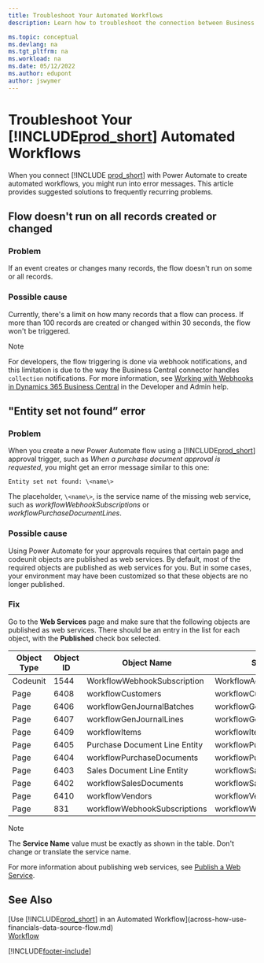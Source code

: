 ```yaml
---
title: Troubleshoot Your Automated Workflows
description: Learn how to troubleshoot the connection between Business Central and Power Automate when you build an automated workflow.

ms.topic: conceptual
ms.devlang: na
ms.tgt_pltfrm: na
ms.workload: na
ms.date: 05/12/2022
ms.author: edupont
author: jswymer
---
```


# Troubleshoot Your [!INCLUDE[prod_short](includes/prod_short.md)] Automated Workflows

When you connect [!INCLUDE [prod_short](includes/prod_short.md)] with Power Automate to create automated workflows, you might run into error messages. This article provides suggested solutions to frequently recurring problems.


## Flow doesn't run on all records created or changed

### Problem

If an event creates or changes many records, the flow doesn't run on some or all records.

### Possible cause

Currently, there's a limit on how many records that a flow can process. If more than 100 records are created or changed within 30 seconds, the flow won't be triggered.

> [!NOTE]
> For developers, the flow triggering is done via webhook notifications, and this limitation is due to the way the Business Central connector handles `collection` notifications. For more information, see [Working with Webhooks in Dynamics 365 Business Central](/dynamics365/business-central/dev-itpro/api-reference/v2.0/dynamics-subscriptions) in the Developer and Admin help.

## "Entity set not found” error

### Problem

When you create a new Power Automate flow using a [!INCLUDE[prod_short](includes/prod_short.md)] approval trigger, such as *When a purchase document approval is requested*, you might get an error message similar to this one:

`Entity set not found: \<name\>`

The placeholder, `\<name\>`, is the service name of the missing web service, such as *workflowWebhookSubscriptions* or *workflowPurchaseDocumentLines*.

### Possible cause

Using Power Automate for your approvals requires that certain page and codeunit objects are published as web services. By default, most of the required objects are published as web services for you. But in some cases, your environment may have been customized so that these objects are no longer published.

### Fix

Go to the **Web Services** page and make sure that the following objects are published as web services. There should be an entry in the list for each object, with the **Published** check box selected.  

|Object Type|Object ID|Object Name|Service Name|
|-----------|---------|-----------|------------|
|Codeunit|	1544	|WorkflowWebhookSubscription|WorkflowActionResponse|
|Page|	6408|	workflowCustomers|	workflowCustomers|
|Page	|6406	|workflowGenJournalBatches|	workflowGenJournalBatches|
|Page	|6407	|workflowGenJournalLines|workflowGenJournalLines|
|Page	|6409	|workflowItems|	workflowItems|
|Page	|6405	|Purchase Document Line Entity|workflowPurchaseDocumentLines|
|Page|	6404	|workflowPurchaseDocuments|	workflowPurchaseDocuments|
|Page|	6403	|Sales Document Line Entity	|workflowSalesDocumentLines|
|Page|	6402|	workflowSalesDocuments|	workflowSalesDocuments|
|Page|	6410	|workflowVendors|	workflowVendors|
|Page|	831	|workflowWebhookSubscriptions|	workflowWebhookSubscriptions|

> [!NOTE]
> The **Service Name** value must be exactly as shown in the table. Don't change or translate the service name.

For more information about publishing web services, see [Publish a Web Service](across-how-publish-web-service.md).

## See Also

[Use [!INCLUDE[prod_short](includes/prod_short.md)] in an Automated Workflow](across-how-use-financials-data-source-flow.md)  
[Workflow](across-workflow.md)  


[!INCLUDE[footer-include](includes/footer-banner.md)]